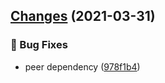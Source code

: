 ## [Changes](https://github.com/kcfe/dobux/compare/v1.0.3...v1.0.4) (2021-03-31)


### 🐛 Bug Fixes

* peer dependency ([978f1b4](https://github.com/kcfe/dobux/commit/978f1b4012bea884ae4e438e9f85aebe59925494))



